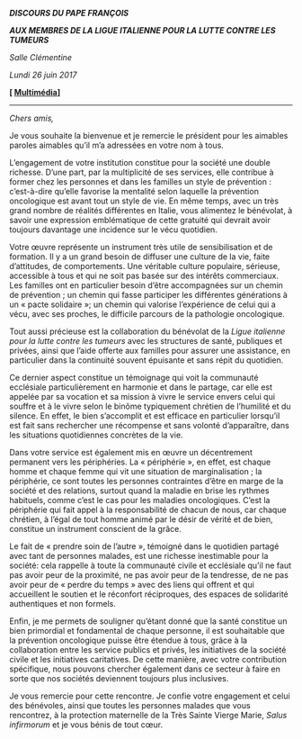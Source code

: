 ***DISCOURS DU PAPE FRANÇOIS***

***AUX MEMBRES DE LA LIGUE ITALIENNE POUR LA LUTTE CONTRE LES TUMEURS***

*Salle Clémentine*

*Lundi 26 juin 2017*

**[ [Multimédia](http://w2.vatican.va/content/francesco/es/events/event.dir.html/content/vaticanevents/es/2017/6/26/legaitaliana-lilt.html)]**

* * *

*Chers amis,*

Je vous souhaite la bienvenue et je remercie le président pour les aimables paroles aimables qu’il m’a adressées en votre nom à tous.

L’engagement de votre institution constitue pour la société une double richesse. D’une part, par la multiplicité de ses services, elle contribue à former chez les personnes et dans les familles un style de prévention : c’est-à-dire qu’elle favorise la mentalité selon laquelle la prévention oncologique est avant tout un style de vie. En même temps, avec un très grand nombre de réalités différentes en Italie, vous alimentez le bénévolat, à savoir une expression emblématique de cette gratuité qui devrait avoir toujours davantage une incidence sur le vécu quotidien.

Votre œuvre représente un instrument très utile de sensibilisation et de formation. Il y a un grand besoin de diffuser une culture de la vie, faite d’attitudes, de comportements. Une véritable culture populaire, sérieuse, accessible à tous et qui ne soit pas basée sur des intérêts commerciaux. Les familles ont en particulier besoin d’être accompagnées sur un chemin de prévention ; un chemin qui fasse participer les différentes générations à un « pacte solidaire »; un chemin qui valorise l’expérience de celui qui a vécu, avec ses proches, le difficile parcours de la pathologie oncologique.

Tout aussi précieuse est la collaboration du bénévolat de la *Ligue italienne pour la lutte contre les tumeurs* avec les structures de santé, publiques et privées, ainsi que l’aide offerte aux familles pour assurer une assistance, en particulier dans la continuité souvent épuisante et sans répit du quotidien.

Ce dernier aspect constitue un témoignage qui voit la communauté ecclésiale particulièrement en harmonie et dans le partage, car elle est appelée par sa vocation et sa mission à vivre le service envers celui qui souffre et à le vivre selon le binôme typiquement chrétien de l’humilité et du silence. En effet, le bien s’accomplit et est efficace en particulier lorsqu’il est fait sans rechercher une récompense et sans volonté d’apparaître, dans les situations quotidiennes concrètes de la vie.

Dans votre service est également mis en œuvre un décentrement permanent vers les périphéries. La « périphérie », en effet, est chaque homme et chaque femme qui vit une situation de marginalisation ; la périphérie, ce sont toutes les personnes contraintes d’être en marge de la société et des relations, surtout quand la maladie en brise les rythmes habituels, comme c’est le cas pour les maladies oncologiques. C’est la périphérie qui fait appel à la responsabilité de chacun de nous, car chaque chrétien, à l’égal de tout homme animé par le désir de vérité et de bien, constitue un instrument conscient de la grâce.

Le fait de « prendre soin de l’autre », témoigné dans le quotidien partagé avec tant de personnes malades, est une richesse inestimable pour la société: cela rappelle à toute la communauté civile et ecclésiale qu’il ne faut pas avoir peur de la proximité, ne pas avoir peur de la tendresse, de ne pas avoir peur de « perdre du temps » avec des liens qui offrent et qui accueillent le soutien et le réconfort réciproques, des espaces de solidarité authentiques et non formels.

Enfin, je me permets de souligner qu’étant donné que la santé constitue un bien primordial et fondamental de chaque personne, il est souhaitable que la prévention oncologique puisse être étendue à tous, grâce à la collaboration entre les service publics et privés, les initiatives de la société civile et les initiatives caritatives. De cette manière, avec votre contribution spécifique, nous pouvons chercher également dans ce secteur à faire en sorte que nos sociétés deviennent toujours plus inclusives.

Je vous remercie pour cette rencontre. Je confie votre engagement et celui des bénévoles, ainsi que toutes les personnes malades que vous rencontrez, à la protection maternelle de la Très Sainte Vierge Marie, *Salus infirmorum* et je vous bénis de tout cœur.